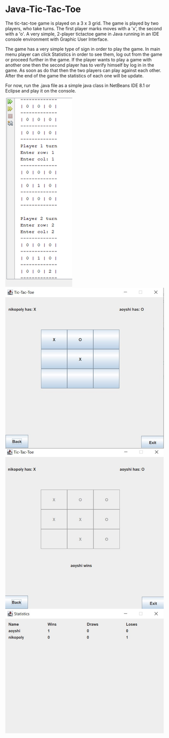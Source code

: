 # Java-Tic-Tac-Toe

The tic-tac-toe game is played on a 3 x 3 grid. 
The game is played by two players, who take turns. The first player marks moves with a 'x', the second with a 'o'.
A very simple, 2-player tictactoe game in Java running in an IDE console environment with Graphic User Interface.

The game has a very simple type of sign in order to play the game. In main menu player can click Statistics in order
to see them, log out from the game or proceed further in the game. If the player wants to play a game with another one
then the second player has to verify himself by log in in the game. As soon as do that then the two players can
play against each other. After the end of the game the statistics of each one will be update.

For now, run the .java file as a simple java class in NetBeans IDE 8.1 or Eclipse and play it on the console.

![Program Instance SnapShot](https://github.com/aoyshi/Java-Tic-Tac-Toe/blob/master/program%20snapshot.png)
![Program Game Frame](https://github.com/aoyshi/Java-Tic-Tac-Toe/blob/master/game%20frame.jpg)
![Program Announce Winner](https://github.com/aoyshi/Java-Tic-Tac-Toe/blob/master/announce%20winner.jpg)
![Program Statistics](https://github.com/aoyshi/Java-Tic-Tac-Toe/blob/master/statistics.jpg)
